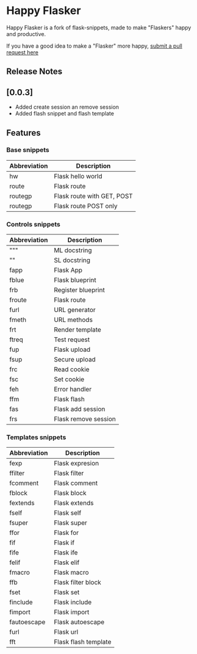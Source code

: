 # Happy Flasker

Happy Flasker is a fork of flask-snippets, made to make "Flaskers" happy and productive.

If you have a good idea to make a "Flasker" more happy, [submit a pull request here](https://github.com/apedroed88/Happy-Flasker.git)

## Release Notes

## [0.0.3]
- Added create session an remove session 
- Added flash snippet and flash template


## Features

### Base snippets

| Abbreviation | Description                |
|--------------|----------------------------|
| hw           | Flask hello world          |
| route        | Flask route                |
| routegp      | Flask route with GET, POST |
| routegp      | Flask route POST only      |

### Controls snippets

| Abbreviation | Description          |
|--------------|----------------------|
| """          | ML docstring         |
| ""           | SL docstring         |
| fapp         | Flask App            |
| fblue        | Flask blueprint      |
| frb          | Register blueprint   |
| froute       | Flask route          |
| furl         | URL generator        |
| fmeth        | URL methods          |
| frt          | Render template      |
| ftreq        | Test request         |
| fup          | Flask upload         |
| fsup         | Secure upload        |
| frc          | Read cookie          |
| fsc          | Set cookie           |
| feh          | Error handler        |
| ffm          | Flask flash          |
| fas          | Flask add session    |
| frs          | Flask remove session |


### Templates snippets

| Abbreviation | Description          |
|--------------|----------------------|
| fexp         | Flask expresion      |
| ffilter      | Flask filter         |
| fcomment     | Flask comment        |
| fblock       | Flask block          |
| fextends     | Flask extends        |
| fself        | Flask self           |
| fsuper       | Flask super          |
| ffor         | Flask for            |
| fif          | Flask if             |
| fife         | Flask ife            |
| felif        | Flask elif           |
| fmacro       | Flask macro          |
| ffb          | Flask filter block   |
| fset         | Flask set            |
| finclude     | Flask include        |
| fimport      | Flask import         |
| fautoescape  | Flask autoescape     |
| furl         | Flask url            |
| fft          | Flask flash template |

